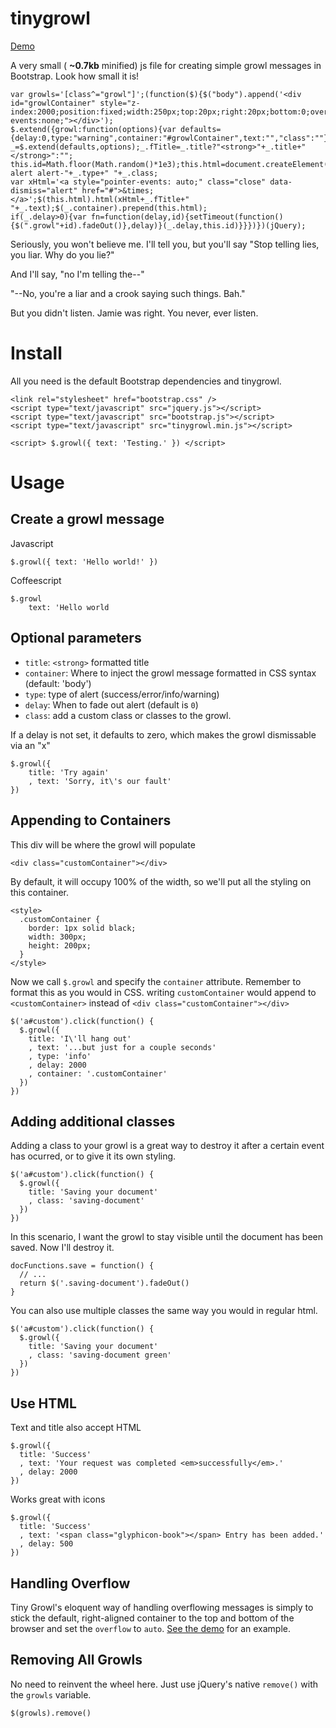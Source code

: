 tinygrowl
=========

<a href="http://codepen.io/ajkochanowicz/pen/bLBfr">Demo</a>

A very small ( **~0.7kb** minified) js file for creating simple growl messages in Bootstrap. Look how small it is!
    
    var growls='[class^="growl"]';(function($){$("body").append('<div id="growlContainer" style="z-index:2000;position:fixed;width:250px;top:20px;right:20px;bottom:0;overflow:auto;pointer-events:none;"></div>');
    $.extend({growl:function(options){var defaults={delay:0,type:"warning",container:"#growlContainer",text:"","class":""};var _=$.extend(defaults,options);_.fTitle=_.title?"<strong>"+_.title+"</strong>":"";
    this.id=Math.floor(Math.random()*1e3);this.html=document.createElement("div");this.html.className="growl"+this.id+" alert alert-"+_.type+" "+_.class;
    var xHtml='<a style="pointer-events: auto;" class="close" data-dismiss="alert" href="#">&times;</a>';$(this.html).html(xHtml+_.fTitle+" "+_.text);$(_.container).prepend(this.html);
    if(_.delay>0){var fn=function(delay,id){setTimeout(function(){$(".growl"+id).fadeOut()},delay)}(_.delay,this.id)}}})})(jQuery);

Seriously, you won't believe me. I'll tell you, but you'll say "Stop telling lies, you liar. Why do you lie?"

And I'll say, "no I'm telling the--"

"--No, you're a liar and a crook saying such things. Bah."

But you didn't listen. Jamie was right. You never, ever listen.

Install
=======

All you need is the default Bootstrap dependencies and tinygrowl.

    <link rel="stylesheet" href="bootstrap.css" />
    <script type="text/javascript" src="jquery.js"></script>
    <script type="text/javascript" src="bootstrap.js"></script>
    <script type="text/javascript" src="tinygrowl.min.js"></script>

    <script> $.growl({ text: 'Testing.' }) </script>

Usage
=====

Create a growl message
----------------------

Javascript

``$.growl({ text: 'Hello world!' })``

Coffeescript

    $.growl
        text: 'Hello world

Optional parameters
-------------------

* ``title``: ``<strong>`` formatted title
* ``container``: Where to inject the growl message formatted in CSS syntax (default: 'body')
* ``type``: type of alert (success/error/info/warning)
* ``delay``: When to fade out alert (default is ``0``) 
* ``class``: add a custom class or classes to the growl. 

If a delay is not set, it defaults to zero, which makes the growl dismissable via an "x"

    $.growl({
    	title: 'Try again'
    	, text: 'Sorry, it\'s our fault'
    })

Appending to Containers
-----------------------

This div will be where the growl will populate

    <div class="customContainer"></div>

By default, it will occupy 100% of the width, so we'll put all the styling on this container.

    <style>
      .customContainer {
        border: 1px solid black;
        width: 300px;
        height: 200px;
      }
    </style>

Now we call ``$.growl`` and specify the ``container`` attribute. Remember to format this as you would in CSS. writing ``customContainer`` would append to ``<customContainer>`` instead of ``<div class="customContainer"></div>``

    $('a#custom').click(function() {
      $.growl({
        title: 'I\'ll hang out'
        , text: '...but just for a couple seconds'
        , type: 'info'
        , delay: 2000
        , container: '.customContainer'
      })
    })
    
Adding additional classes
-------------------------

Adding a class to your growl is a great way to destroy it after a certain event has ocurred, or to give it its own styling.

    $('a#custom').click(function() {
      $.growl({
        title: 'Saving your document'
        , class: 'saving-document'
      })
    })
    
In this scenario, I want the growl to stay visible until the document has been saved. Now I'll destroy it.

    docFunctions.save = function() {
      // ...
      return $('.saving-document').fadeOut()
    }
    
You can also use multiple classes the same way you would in regular html.

    $('a#custom').click(function() {
      $.growl({
        title: 'Saving your document'
        , class: 'saving-document green'
      })
    })

Use HTML
--------

Text and title also accept HTML

    $.growl({ 
      title: 'Success'
      , text: 'Your request was completed <em>successfully</em>.'
      , delay: 2000 
    })

Works great with icons

    $.growl({ 
      title: 'Success'
      , text: '<span class="glyphicon-book"></span> Entry has been added.'
      , delay: 500 
    })

Handling Overflow
-----------------

Tiny Growl's eloquent way of handling overflowing messages is simply to stick the default, right-aligned container to the top and bottom of the browser and set the ``overflow`` to ``auto``. <a href="http://codepen.io/ajkochanowicz/pen/bLBfr">See the demo</a> for an example.

Removing All Growls
-------------------

No need to reinvent the wheel here. Just use jQuery's native <code>remove()</code> with the <code>growls</code> variable.

    $(growls).remove()
